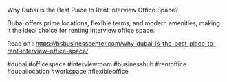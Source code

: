 Why Dubai is the Best Place to Rent Interview Office Space?

Dubai offers prime locations, flexible terms, and modern amenities, making it the ideal choice for renting interview office space.

Read on : https://bsbusinesscenter.com/why-dubai-is-the-best-place-to-rent-interview-office-space/

#dubai #officespace #interviewroom #businesshub #rentoffice #dubailocation #workspace #flexibleoffice
